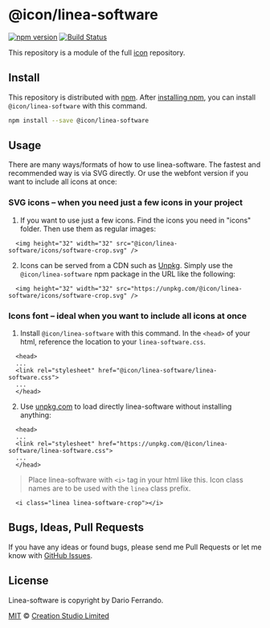 # @icon/linea-software

[![npm version](https://img.shields.io/npm/v/@icon/linea-software.svg)](https://www.npmjs.org/package/@icon/linea-software)
[![Build Status](https://travis-ci.org/icon/icon.svg?branch=master)](https://travis-ci.org/icon/icon)

This repository is a module of the full [icon][icon] repository.

## Install

This repository is distributed with [npm]. After [installing npm][install-npm], you can install `@icon/linea-software` with this command.

```bash
npm install --save @icon/linea-software
```

## Usage

There are many ways/formats of how to use linea-software. The fastest and recommended way is via SVG directly. Or use the webfont version if you want to include all icons at once:

### SVG icons – when you need just a few icons in your project

  1. If you want to use just a few icons. Find the icons you need in "icons" folder. Then use them as regular images:

```
  <img height="32" width="32" src="@icon/linea-software/icons/software-crop.svg" />
```

  2. Icons can be served from a CDN such as [Unpkg][Unpkg]. Simply use the `@icon/linea-software` npm package in the URL like the following:

```
  <img height="32" width="32" src="https://unpkg.com/@icon/linea-software/icons/software-crop.svg" />
```

### Icons font – ideal when you want to include all icons at once

  1. Install `@icon/linea-software` with this command. In the `<head>` of your html, reference the location to your `linea-software.css`.

```
  <head>
  ...
  <link rel="stylesheet" href="@icon/linea-software/linea-software.css">
  ...
  </head>
```

  2. Use [unpkg.com][Unpkg] to load directly linea-software without installing anything:

```
  <head>
  ...
  <link rel="stylesheet" href="https://unpkg.com/@icon/linea-software/linea-software.css">
  ...
  </head>
```

> Place linea-software with `<i>` tag in your html like this. Icon class names are to be used with the `linea` class prefix.

```
  <i class="linea linea-software-crop"></i>
```


## Bugs, Ideas, Pull Requests

If you have any ideas or found bugs, please send me Pull Requests or let me know with [GitHub Issues][github issues].

## License

Linea-software is copyright by Dario Ferrando.

[MIT](./LICENSE) &copy; [Creation Studio Limited](https://creationstudio.com/)

[icon]: https://github.com/icon/icon
[docs]: http://icon.github.io/
[npm]: https://www.npmjs.com/
[install-npm]: https://docs.npmjs.com/getting-started/installing-node
[sass]: http://sass-lang.com/
[github issues]: https://github.com/thecreation/icons/issues
[Unpkg]: https://unpkg.com
